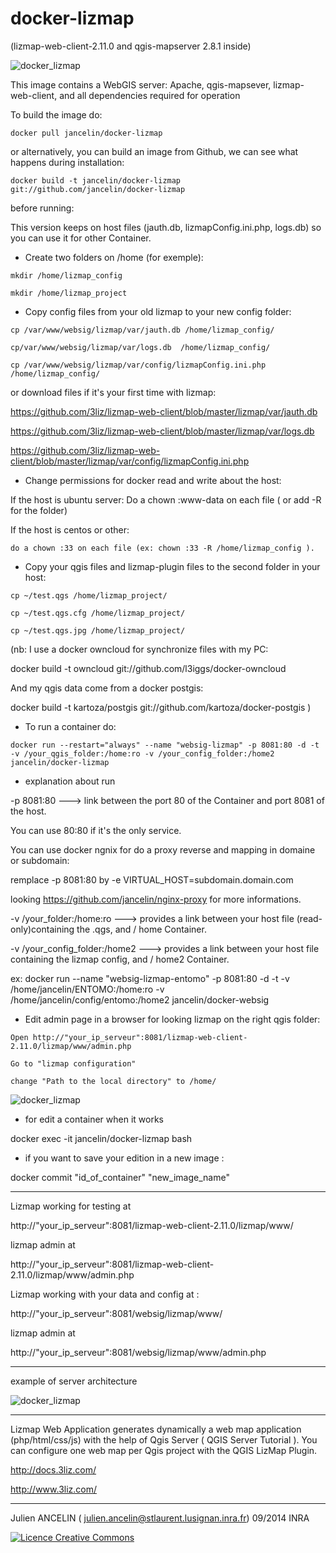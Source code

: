 
docker-lizmap 
=============

(lizmap-web-client-2.11.0 and qgis-mapserver 2.8.1 inside)

![docker_lizmap](https://cloud.githubusercontent.com/assets/6421175/4627293/b7a0a594-5389-11e4-909b-916039a16981.png)


This image contains a WebGIS server: 
Apache, qgis-mapsever, lizmap-web-client, and all dependencies required for operation


To build the image do:

```
docker pull jancelin/docker-lizmap 
```
or alternatively, you can build an image from Github, we can see what happens during installation:

```
docker build -t jancelin/docker-lizmap git://github.com/jancelin/docker-lizmap
```

before running: 

This version keeps on host files (jauth.db, lizmapConfig.ini.php, logs.db) so you can use it for other Container.

* Create two folders on /home (for exemple):
```
mkdir /home/lizmap_config

mkdir /home/lizmap_project
```

* Copy config files from your old lizmap to your new config folder:
```
cp /var/www/websig/lizmap/var/jauth.db /home/lizmap_config/

cp/var/www/websig/lizmap/var/logs.db  /home/lizmap_config/

cp /var/www/websig/lizmap/var/config/lizmapConfig.ini.php /home/lizmap_config/
```
or download files if it's your first time with lizmap:

https://github.com/3liz/lizmap-web-client/blob/master/lizmap/var/jauth.db

https://github.com/3liz/lizmap-web-client/blob/master/lizmap/var/logs.db

https://github.com/3liz/lizmap-web-client/blob/master/lizmap/var/config/lizmapConfig.ini.php

* Change permissions for docker read and write about the host:

If the host is ubuntu server:
Do a chown :www-data on each file ( or add -R for the folder)

If the host is centos or other: 
```
do a chown :33 on each file (ex: chown :33 -R /home/lizmap_config ).
```
* Copy your qgis files and lizmap-plugin files to the second folder in your host:
```
cp ~/test.qgs /home/lizmap_project/

cp ~/test.qgs.cfg /home/lizmap_project/

cp ~/test.qgs.jpg /home/lizmap_project/
```
(nb:
I use a docker owncloud for synchronize files with my PC:

docker build -t owncloud git://github.com/l3iggs/docker-owncloud

And my qgis data come from a docker postgis:

docker build -t kartoza/postgis git://github.com/kartoza/docker-postgis
)

* To run a container do:
```
docker run --restart="always" --name "websig-lizmap" -p 8081:80 -d -t -v /your_qgis_folder:/home:ro -v /your_config_folder:/home2 jancelin/docker-lizmap
```

* explanation about run

-p 8081:80 ---> link between the port 80 of the Container and port 8081 of the host.

  You can use 80:80 if it's the only service. 

  You can use docker ngnix for do a proxy reverse and mapping in domaine or subdomain:
  
  remplace -p 8081:80 by -e VIRTUAL_HOST=subdomain.domain.com
  
  looking https://github.com/jancelin/nginx-proxy for more informations.
 
-v /your_folder:/home:ro ---> provides a link between your host file (read-only)containing the .qgs, and / home Container.

-v /your_config_folder:/home2 ---> provides a link between your host file containing the lizmap config, and / home2 Container.

ex: docker run --name "websig-lizmap-entomo" -p 8081:80 -d -t -v /home/jancelin/ENTOMO:/home:ro -v /home/jancelin/config/entomo:/home2 jancelin/docker-websig

* Edit admin page in a browser for looking lizmap on the right qgis folder:
```
Open http://"your_ip_serveur":8081/lizmap-web-client-2.11.0/lizmap/www/admin.php

Go to "lizmap configuration"

change "Path to the local directory" to /home/
```
![docker_lizmap](https://cloud.githubusercontent.com/assets/6421175/7345155/66bd78cc-ecd2-11e4-987b-6788a104adb3.jpeg)


* for edit a container when it works

docker exec -it jancelin/docker-lizmap bash 

* if you want to save your edition in a new image : 

docker commit "id_of_container" "new_image_name"

____________________________________________________________________________________

Lizmap working for testing at 

http://"your_ip_serveur":8081/lizmap-web-client-2.11.0/lizmap/www/

lizmap admin at 

http://"your_ip_serveur":8081/lizmap-web-client-2.11.0/lizmap/www/admin.php

Lizmap working with your data and config at : 

http://"your_ip_serveur":8081/websig/lizmap/www/

lizmap admin at 

http://"your_ip_serveur":8081/websig/lizmap/www/admin.php

____________________________________________________________________________________

example of server architecture

![docker_lizmap](https://cloud.githubusercontent.com/assets/6421175/7345474/3f403ca0-ecd5-11e4-8675-714fb9388863.jpg)

____________________________________________________________________________________

Lizmap Web Application generates dynamically a web map application (php/html/css/js) with the help of Qgis Server ( QGIS Server Tutorial ). You can configure one web map per Qgis project with the QGIS LizMap Plugin.

http://docs.3liz.com/

http://www.3liz.com/

____________________________________________________________________________________

Julien ANCELIN ( julien.ancelin@stlaurent.lusignan.inra.fr) 09/2014 INRA 

<a rel="license" href="http://creativecommons.org/licenses/by-sa/4.0/"><img alt="Licence Creative Commons" style="border-width:0" src="https://i.creativecommons.org/l/by-sa/4.0/88x31.png" /></a>
